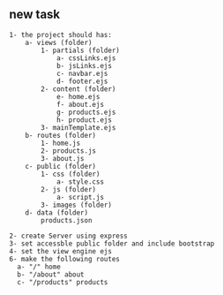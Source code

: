 ## new task

    1- the project should has:
        a- views (folder)
            1- partials (folder)
                a- cssLinks.ejs
                b- jsLinks.ejs
                c- navbar.ejs
                d- footer.ejs
            2- content (folder)
                e- home.ejs
                f- about.ejs
                g- products.ejs
                h- product.ejs
            3- mainTemplate.ejs
        b- routes (folder)
            1- home.js
            2- products.js
            3- about.js
        c- public (folder)
            1- css (folder) 
                a- style.css
            2- js (folder)
                a- script.js
            3- images (folder)
        d- data (folder)
            products.json
 
    2- create Server using express
    3- set accessble public folder and include bootstrap
    4- set the view engine ejs
    6- make the following routes
      a- "/" home
      b- "/about" about
      c- "/products" products
